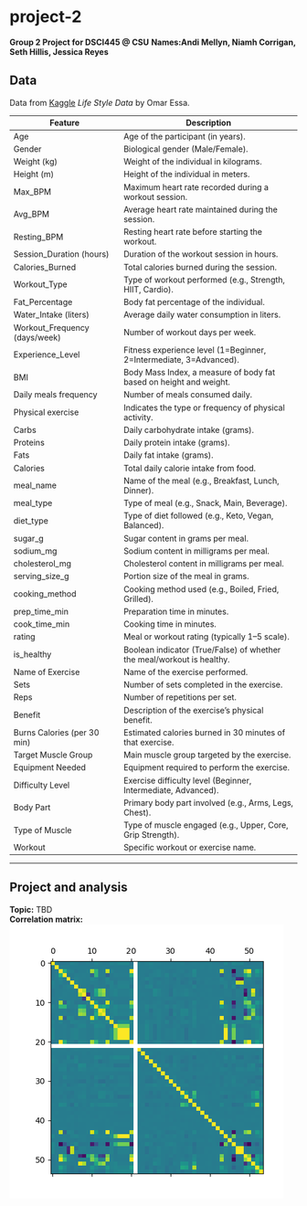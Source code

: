 # project-2
**Group 2 Project for DSCI445 @ CSU**
**Names:Andi Mellyn, Niamh Corrigan, Seth Hillis, Jessica Reyes**

## Data
Data from [Kaggle](https://www.kaggle.com/datasets/jockeroika/life-style-data "Life Style Data Set") *Life Style Data* by Omar Essa.  

| **Feature** | **Description** |
|--------------|-----------------|
| Age | Age of the participant (in years). |
| Gender | Biological gender (Male/Female). |
| Weight (kg) | Weight of the individual in kilograms. |
| Height (m) | Height of the individual in meters. |
| Max_BPM | Maximum heart rate recorded during a workout session. |
| Avg_BPM | Average heart rate maintained during the session. |
| Resting_BPM | Resting heart rate before starting the workout. |
| Session_Duration (hours) | Duration of the workout session in hours. |
| Calories_Burned | Total calories burned during the session. |
| Workout_Type | Type of workout performed (e.g., Strength, HIIT, Cardio). |
| Fat_Percentage | Body fat percentage of the individual. |
| Water_Intake (liters) | Average daily water consumption in liters. |
| Workout_Frequency (days/week) | Number of workout days per week. |
| Experience_Level | Fitness experience level (1=Beginner, 2=Intermediate, 3=Advanced). |
| BMI | Body Mass Index, a measure of body fat based on height and weight. |
| Daily meals frequency | Number of meals consumed daily. |
| Physical exercise | Indicates the type or frequency of physical activity. |
| Carbs | Daily carbohydrate intake (grams). |
| Proteins | Daily protein intake (grams). |
| Fats | Daily fat intake (grams). |
| Calories | Total daily calorie intake from food. |
| meal_name | Name of the meal (e.g., Breakfast, Lunch, Dinner). |
| meal_type | Type of meal (e.g., Snack, Main, Beverage). |
| diet_type | Type of diet followed (e.g., Keto, Vegan, Balanced). |
| sugar_g | Sugar content in grams per meal. |
| sodium_mg | Sodium content in milligrams per meal. |
| cholesterol_mg | Cholesterol content in milligrams per meal. |
| serving_size_g | Portion size of the meal in grams. |
| cooking_method | Cooking method used (e.g., Boiled, Fried, Grilled). |
| prep_time_min | Preparation time in minutes. |
| cook_time_min | Cooking time in minutes. |
| rating | Meal or workout rating (typically 1–5 scale). |
| is_healthy | Boolean indicator (True/False) of whether the meal/workout is healthy. |
| Name of Exercise | Name of the exercise performed. |
| Sets | Number of sets completed in the exercise. |
| Reps | Number of repetitions per set. |
| Benefit | Description of the exercise’s physical benefit. |
| Burns Calories (per 30 min) | Estimated calories burned in 30 minutes of that exercise. |
| Target Muscle Group | Main muscle group targeted by the exercise. |
| Equipment Needed | Equipment required to perform the exercise. |
| Difficulty Level | Exercise difficulty level (Beginner, Intermediate, Advanced). |
| Body Part | Primary body part involved (e.g., Arms, Legs, Chest). |
| Type of Muscle | Type of muscle engaged (e.g., Upper, Core, Grip Strength). |
| Workout | Specific workout or exercise name. |

---

## Project and analysis
**Topic:** TBD  
**Correlation matrix:**  
![CorrMatrix](./img/corrMatrix.png)
